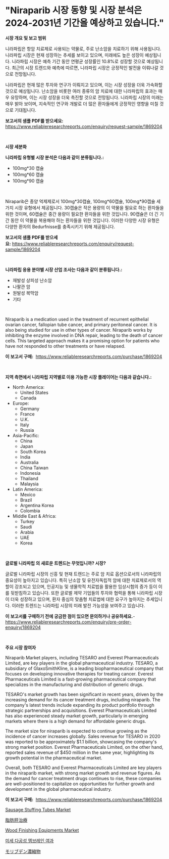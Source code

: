 <p><h1>"Niraparib 시장 동향 및 시장 분석은 2024-2031년 기간을 예상하고 있습니다."</h1></p><p><strong>시장 개요 및 보고 범위</strong></p>
<p><p>니라파립은 항암 치료제로 사용되는 약물로, 주로 난소암을 치료하기 위해 사용됩니다. 니라파립 시장은 현재 성장하는 추세를 보이고 있으며, 미래에도 높은 성장이 예상됩니다. 니라파립 시장은 예측 기간 동안 연평균 성장률인 10.8%로 성장할 것으로 예상됩니다. 최근의 시장 트렌드와 예측에 따르면, 니라파립 시장은 긍정적인 발전을 이뤄나갈 것으로 전망됩니다.</p><p>니라파립은 현재 많은 투자와 연구가 이뤄지고 있으며, 이는 시장 성장을 더욱 가속화할 것으로 예상됩니다. 난소암을 비롯한 여러 종류의 암 치료에 대한 니라파립의 효과는 매우 유망하며, 이는 시장 성장을 더욱 촉진할 것으로 전망됩니다. 니라파립 시장의 미래는 매우 밝아 보이며, 지속적인 연구와 개발로 더 많은 환자들에게 긍정적인 영향을 미칠 것으로 기대됩니다.</p></p>
<p><strong>보고서의 샘플 PDF를 받으세요:</strong> <a href="https://www.reliableresearchreports.com/enquiry/request-sample/1869204">https://www.reliableresearchreports.com/enquiry/request-sample/1869204</a></p>
<p>&nbsp;</p>
<p><strong>시장 세분화</strong></p>
<p><strong>니라파립 유형별 시장 분석은 다음과 같이 분류됩니다.:</strong></p>
<p><ul><li>100mg*30 캡슐</li><li>100mg*60 캡슐</li><li>100mg*90 캡슐</li></ul></p>
<p>&nbsp;</p>
<p><p>Niraparib은 종양 억제제로서 100mg*30캡슐, 100mg*60캡슐, 100mg*90캡슐 세 가지 시장 유형에서 제공됩니다. 30캡슐은 작은 용량의 이 약물을 필요로 하는 환자들을 위한 것이며, 60캡슐은 중간 용량이 필요한 환자들을 위한 것입니다. 90캡슐은 더 긴 기간 동안 이 약물을 복용해야 하는 환자들을 위한 것입니다. 이러한 다양한 시장 유형은 다양한 환자의 Bedurfnisse를 충족시키기 위해 제공됩니다.</p></p>
<p><strong>보고서의 샘플 PDF를 받으세요:</strong>&nbsp;<a href="https://www.reliableresearchreports.com/enquiry/request-sample/1869204">https://www.reliableresearchreports.com/enquiry/request-sample/1869204</a></p>
<p>&nbsp;</p>
<p><strong> 니라파립 응용 분야별 시장 산업 조사는 다음과 같이 분류됩니다.:</strong></p>
<p><ul><li>재발성 상피성 난소암</li><li>나팔관 암</li><li>원발성 복막암</li><li>기타</li></ul></p>
<p>&nbsp;</p>
<p><p>Niraparib is a medication used in the treatment of recurrent epithelial ovarian cancer, fallopian tube cancer, and primary peritoneal cancer. It is also being studied for use in other types of cancer. Niraparib works by inhibiting the enzyme involved in DNA repair, leading to the death of cancer cells. This targeted approach makes it a promising option for patients who have not responded to other treatments or have relapsed.</p></p>
<p><strong>이 보고서 구매:</strong>&nbsp; <a href="https://www.reliableresearchreports.com/purchase/1869204">https://www.reliableresearchreports.com/purchase/1869204</a></p>
<p>&nbsp;</p>
<p><strong>지역 측면에서 니라파립 지역별로 이용 가능한 시장 플레이어는 다음과 같습니다.:</strong></p>
<p><ul>
    <li>
        North America:
        <ul>
            <li>United States</li>
            <li>Canada</li>
        </ul>
    </li>
    <li>
        Europe:
        <ul>
            <li>Germany</li>
            <li>France</li>
            <li>U.K.</li>
            <li>Italy</li>
            <li>Russia</li>
        </ul>
    </li>
    <li>
        Asia-Pacific:
        <ul>
            <li>China</li>
            <li>Japan</li>
            <li>South Korea</li>
            <li>India</li>
            <li>Australia</li>
            <li>China Taiwan</li>
            <li>Indonesia</li>
            <li>Thailand</li>
            <li>Malaysia</li>
        </ul>
    </li>
    <li>
        Latin America:
        <ul>
            <li>Mexico</li>
            <li>Brazil</li>
            <li>Argentina Korea</li>
            <li>Colombia</li>
        </ul>
    </li>
    <li>
        Middle East & Africa:
        <ul>
            <li>Turkey</li>
            <li>Saudi</li>
            <li>Arabia</li>
            <li>UAE</li>
            <li>Korea</li>
        </ul>
    </li>
    </ul></p>
<p>&nbsp;</p>
<p><strong>글로벌 니라파립 의 새로운 트렌드는 무엇입니까? 시장?</strong></p>
<p><p>글로벌 니라파립 시장의 신흥 및 현재 트렌드는 주로 암 치료 옵션으로서의 니라파립의 중요성이 높아지고 있습니다. 특히 난소암 및 유전자독립적 암에 대한 치료제로서의 역할이 강조되고 있으며, 인공지능 및 생물학적 치료법을 활용한 임상시험의 증가 등이 이를 뒷받침하고 있습니다. 또한 글로벌 제약 기업들의 투자와 협력을 통해 니라파립 시장이 더욱 성장하고 있으며, 환자 중심의 맞춤형 치료법에 대한 요구가 높아지는 추세입니다. 이러한 트렌드는 니라파립 시장의 미래 발전 가능성을 보여주고 있습니다.</p></p>
<p><strong>이 보고서를 구매하기 전에 궁금한 점이 있으면 문의하거나 공유하세요.</strong>- <a href="https://www.reliableresearchreports.com/enquiry/pre-order-enquiry/1869204">https://www.reliableresearchreports.com/enquiry/pre-order-enquiry/1869204</a></p>
<p>&nbsp;</p>
<p><strong>주요 시장 참여자</strong></p>
<p><p>Niraparib Market players, including TESARO and Everest Pharmaceuticals Limited, are key players in the global pharmaceutical industry. TESARO, a subsidiary of GlaxoSmithKline, is a leading biopharmaceutical company that focuses on developing innovative therapies for treating cancer. Everest Pharmaceuticals Limited is a fast-growing pharmaceutical company that specializes in the manufacturing and distribution of generic drugs.</p><p>TESARO's market growth has been significant in recent years, driven by the increasing demand for its cancer treatment drugs, including niraparib. The company's latest trends include expanding its product portfolio through strategic partnerships and acquisitions. Everest Pharmaceuticals Limited has also experienced steady market growth, particularly in emerging markets where there is a high demand for affordable generic drugs.</p><p>The market size for niraparib is expected to continue growing as the incidence of cancer increases globally. Sales revenue for TESARO in 2020 was reported to be approximately $1.1 billion, showcasing the company's strong market position. Everest Pharmaceuticals Limited, on the other hand, reported sales revenue of $450 million in the same year, highlighting its growth potential in the pharmaceutical market.</p><p>Overall, both TESARO and Everest Pharmaceuticals Limited are key players in the niraparib market, with strong market growth and revenue figures. As the demand for cancer treatment drugs continues to rise, these companies are well-positioned to capitalize on opportunities for further growth and development in the global pharmaceutical industry.</p></p>
<p><strong>이 보고서 구매:</strong>&nbsp;&nbsp;<a href="https://www.reliableresearchreports.com/purchase/1869204">https://www.reliableresearchreports.com/purchase/1869204</a></p>
<p><p><a href="https://github.com/mabutironaldo/Market-Research-Report-List-3/blob/main/sausage-stuffing-tubes-market.md">Sausage Stuffing Tubes Market</a></p><p><a href="https://medium.com/@raap8632/%E8%84%82%E8%82%AA%E8%82%9D%E6%B2%BB%E7%99%82%E5%B8%82%E5%A0%B4-%E3%82%BF%E3%82%A4%E3%83%97-%E7%94%A8%E9%80%94-%E5%9C%B0%E7%90%86%E3%81%AB%E3%82%88%E3%82%8B%E5%8C%85%E6%8B%AC%E7%9A%84%E8%A9%95%E4%BE%A1-d60b22f36fb7">脂肪肝治療</a></p><p><a href="https://issuu.com/reportprime-2/docs/wood-finishing-equipments-market-size-2030.pptx">Wood Finishing Equipments Market</a></p><p><a href="https://github.com/hxzi07639916/Market-Research-Report-List-1/blob/main/68882073141.md">미세 다공성 멤브레인 여과</a></p><p><a href="https://github.com/ihabdkwlxs948/Market-Research-Report-List-1/blob/main/28118913598.md">モリブデン濃縮物</a></p></p>
